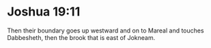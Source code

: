 # Joshua 19:11

Then their boundary goes up westward and on to Mareal and touches Dabbesheth, then the brook that is east of Jokneam.
